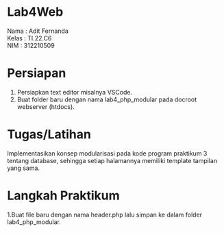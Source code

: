 # Lab4Web
Nama    : Adit Fernanda
<br>
Kelas   : TI.22.C6
<br>
NIM     : 312210509

# Persiapan
1. Persiapkan text editor misalnya VSCode.
2. Buat folder baru dengan nama lab4_php_modular pada docroot webserver (htdocs).

# Tugas/Latihan
Implementasikan konsep modularisasi pada kode program praktikum 3 tentang database, sehingga setiap halamannya memiliki template tampilan yang sama.

# Langkah Praktikum
1.Buat file baru dengan nama header.php lalu simpan ke dalam folder lab4_php_modular.

